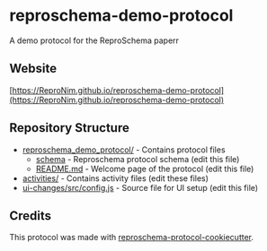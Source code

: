 # reproschema-demo-protocol

A demo protocol for the ReproSchema paperr

## Website

[https://ReproNim.github.io/reproschema-demo-protocol](https://ReproNim.github.io/reproschema-demo-protocol)

## Repository Structure

* [reproschema_demo_protocol/](reproschema_demo_protocol/) - Contains protocol files
  * [schema](reproschema_demo_protocol/reproschema_demo_protocol_schema) - Reproschema protocol schema (edit this file)
  * [README.md](reproschema_demo_protocol/README.md) - Welcome page of the protocol (edit this file)
* [activities/](activities/) - Contains activity files (edit these files)
* [ui-changes/src/config.js](ui-changes/src/config.js) - Source file for UI setup (edit this file)

## Credits

This protocol was made with
[reproschema-protocol-cookiecutter](https://github.com/ReproNim/reproschema-protocol-cookiecutter).
